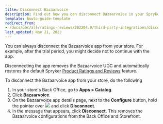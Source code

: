 ```yaml
---
title: Disconnect Bazaarvoice
description: Find out how you can disconnect Bazaarvoice in your Spryker shop
template: howto-guide-template 
redirect_from:
- /docs/pbc/all/ratings-reviews/202204.0/third-party-integrations/disconnect-bazaarvoice.html
last_updated: Nov 21, 2023
---
```


You can always disconnect the Bazaarvoice app from your store. For example, after the trial period, you might decide not to continue with the app. 

Disconnecting the app removes the Bazaarvoice UGC and automatically restores the default Spryker [Product Ratings and Reviews](/docs/pbc/all/ratings-reviews/{{page.version}}/ratings-and-reviews.html) feature.

To disconnect the Bazaarvoice app from your store, do the following

1. In your store's Back Office, go to **Apps&nbsp;<span aria-label="and then">></span> Catalog**. 
2. Click **Bazaarvoice**.
3. On the Bazaarvoice app details page, next to the **Configure** button, hold the pointer over <span class="inline-img"><img src="https://spryker.s3.eu-central-1.amazonaws.com/docs/aop/user/apps/bazzarvoice/disconnect-button.png"></span> and click **Disconnect**. 
4. In the message that appears, click **Disconnect**. This removes the Bazaarvoice configurations from the Back Office and Storefront.